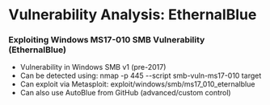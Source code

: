 # Vulnerability Analysis: EthernalBlue
### Exploiting Windows MS17-010 SMB Vulnerability (EthernalBlue)
- Vulnerability in Windows SMB v1 (pre-2017)
- Can be detected using:
    nmap -p 445 --script smb-vuln-ms17-010 target
- Can exploit via Metasploit: exploit/windows/smb/ms17_010_eternalblue
- Can also use AutoBlue from GitHub (advanced/custom control)
